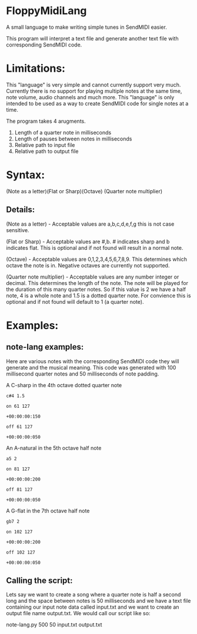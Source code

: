 # FloppyMidiLang
A small language to make writing simple tunes in SendMIDI easier.

This program will interpret a text file and generate another text file with corresponding SendMIDI code.

# Limitations:
This "language" is very simple and cannot currently support very much. Currently there is no support for playing multiple notes at the same time, note volume, audio channels and much more. This "language" is only intended to be used as a way to create SendMIDI code for single notes at a time.


The program takes 4 arugments.
1. Length of a quarter note in milliseconds
2. Length of pauses between notes in milliseconds
3. Relative path to input file
4. Relative path to output file

# Syntax:
(Note as a letter)(Flat or Sharp)(Octave) (Quarter note multiplier)

## Details:
(Note as a letter) - Acceptable values are a,b,c,d,e,f,g this is not case sensitive.

(Flat or Sharp) - Acceptable values are #,b. # indicates sharp and b indicates flat. This is optional and if not found will result in a normal note.

(Octave) - Acceptable values are 0,1,2,3,4,5,6,7,8,9. This determines which octave the note is in. Negative octaves are currently not supported.

(Quarter note multiplier) - Acceptable values are any number integer or decimal. This determines the length of the note. The note will be played for the duration of this many quarter notes. So if this value is 2 we have a half note, 4 is a whole note and 1.5 is a dotted quarter note. For convience this is optional and if not found will default to 1 (a quarter note).

# Examples:

## note-lang examples:
Here are various notes with the corresponding SendMIDI code they will generate and the musical meaning. This code was generated with 100 millisecond quarter notes and 50 milliseconds of note padding.

A C-sharp in the 4th octave dotted quarter note
```
c#4 1.5

on 61 127

+00:00:00:150

off 61 127

+00:00:00:050
```

An A-natural in the 5th octave half note
```
a5 2

on 81 127

+00:00:00:200

off 81 127

+00:00:00:050
```

A G-flat in the 7th octave half note
```
gb7 2

on 102 127

+00:00:00:200

off 102 127

+00:00:00:050
```
## Calling the script:
Lets say we want to create a song where a quarter note is half a second long and the space between notes is 50 milliseconds and we have a text file containing our input note data called input.txt and we want to create an output file name output.txt. We would call our script like so:

note-lang.py 500 50 input.txt output.txt